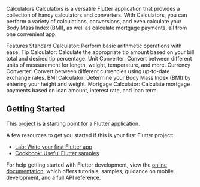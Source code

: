 Calculators
Calculators is a versatile Flutter application that provides a collection of handy calculators and converters. With Calculators, you can perform a variety of calculations, conversions, and even calculate your Body Mass Index (BMI), as well as calculate mortgage payments, all from one convenient app.

Features
Standard Calculator: Perform basic arithmetic operations with ease.
Tip Calculator: Calculate the appropriate tip amount based on your bill total and desired tip percentage.
Unit Converter: Convert between different units of measurement for length, weight, temperature, and more.
Currency Converter: Convert between different currencies using up-to-date exchange rates.
BMI Calculator: Determine your Body Mass Index (BMI) by entering your height and weight.
Mortgage Calculator: Calculate mortgage payments based on loan amount, interest rate, and loan term.

## Getting Started

This project is a starting point for a Flutter application.

A few resources to get you started if this is your first Flutter project:

- [Lab: Write your first Flutter app](https://docs.flutter.dev/get-started/codelab)
- [Cookbook: Useful Flutter samples](https://docs.flutter.dev/cookbook)

For help getting started with Flutter development, view the
[online documentation](https://docs.flutter.dev/), which offers tutorials,
samples, guidance on mobile development, and a full API reference.
